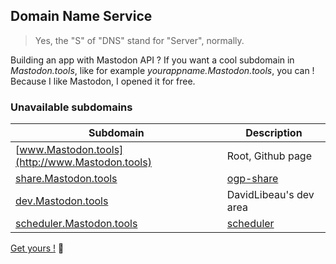 ## Domain Name Service

> Yes, the "S" of "DNS" stand for "Server", normally.

Building an app with Mastodon API ? If you want a cool subdomain in *Mastodon.tools*, like for example *yourappname.Mastodon.tools*, you can ! Because I like Mastodon, I opened it for free.

### Unavailable subdomains

Subdomain | Description
------------ | -------------
[www.Mastodon.tools](http://www.Mastodon.tools) | Root, Github page
[share.Mastodon.tools](http://share.Mastodon.tools) | [ogp-share](/ogp-share)
[dev.Mastodon.tools](http://dev.Mastodon.tools) | DavidLibeau's dev area
[scheduler.Mastodon.tools](http://scheduler.Mastodon.tools) | [scheduler](/scheduler)

[Get yours !](https://github.com/DavidLibeau/mastodon-tools/issues/new?labels[]=dns) :pray:
